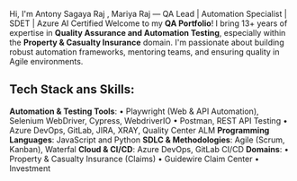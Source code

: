 Hi, I'm Antony Sagaya Raj , Mariya Raj — QA Lead | Automation Specialist | SDET | Azure AI Certified
Welcome to my **QA Portfolio**! 
I bring 13+ years of expertise in **Quality Assurance and Automation Testing**, especially within the **Property & Casualty Insurance** domain.
I'm passionate about building robust automation frameworks, mentoring teams, and ensuring quality in Agile environments.

## Tech Stack ans Skills:
**Automation & Testing Tools**:
•  Playwright (Web & API Automation), Selenium WebDriver, Cypress, WebdriverIO
•  Postman, REST API Testing
•  Azure DevOps, GitLab, JIRA, XRAY, Quality Center ALM
**Programming Languages**: JavaScript and Python
**SDLC & Methodologies**: Agile (Scrum, Kanban), Waterfal
**Cloud & CI/CD**: Azure DevOps, GitLab CI/CD
**Domains**:
•  Property & Casualty Insurance (Claims)
•  Guidewire Claim Center
•  Investment
